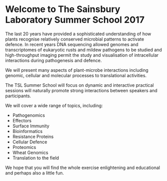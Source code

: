 # Welcome to The Sainsbury Laboratory Summer School 2017

The last 20 years have provided a sophisticated understanding of how plants recognise relatively conserved microbial patterns to activate defence. In recent years DNA sequencing allowed genomes and transcriptomes of eukaryotic rusts and mildew pathogens to be studied and high-throughput imaging permit the study and visualisation of intracellular interactions during pathogenesis and defence.

We will present many aspects of plant-microbe interactions including genomic, cellular and molecular processes to translational activities.

The TSL Summer School will focus on dynamic and interactive practical sessions will naturally promote strong interactions between speakers and participants.

We will cover a wide range of topics, including:

* Pathogenomics
* Effectors
* Surface Immunity
* Bioinformatics
* Resistance Proteins
* Cellular Defence
* Proteomics
* Wheat Genomics
* Translation to the field

We hope that you will find the whole exercise enlightening and educational and perhaps also a little fun. 




